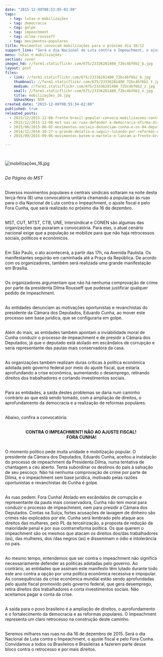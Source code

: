 ```yaml
---
date: "2015-12-09T08:53:05-02:00"
tags:
  - tag: lutas-e-mobilizações
  - tag: democracia
  - tag: golpe
  - tag: impeachment
  - tag: dilma-rousseff
  - tag: movimentos-populares
title: Movimentos convocam mobilizações para o próximo dia 16/12
support_line: "​Será o dia Nacional de Luta contra o Impeachment, o ajuste fiscal e pelo Fora Cunha. Para elas, o atual cenário exige que a população se mobilize para que não haja retrocessos sociais, políticos e econômicos."
menu: lutas e mobilizações
section: cover
images_hd: //farm1.staticflickr.com/675/23336281480_72bc4bf6b2_b.jpg
layout: post
files:
  - link: //farm1.staticflickr.com/675/23336281480_72bc4bf6b2_b.jpg
    thumbnail: //farm1.staticflickr.com/675/23336281480_72bc4bf6b2_t.jpg
    medium: //farm1.staticflickr.com/675/23336281480_72bc4bf6b2_z.jpg
    small: //farm1.staticflickr.com/675/23336281480_72bc4bf6b2_n.jpg
    title: mobilizações_16.jpg
    $$hashKey: 05R
created_date: "2015-12-09T08:55:34-02:00"
published: true
releated_posts:
  - 2015/12/2015-12-08-frente-brasil-popular-convoca-mobilizacoes-contra-o-golpe-para-o-dia-16-12.md
  - 2015/12/2015-12-08-mst-vai-as-ruas-defender-a-democracia-afirma-dirigente.md
  - 2015/06/2015-06-02-movimentos-sociais-denunciam-cunha-e-os-84-deputados-que-mudaram-seus-votos.md
  - 2014/12/2014-10-27-o-grande-desafio-e-seguir-lutando-por-reformas-estruturais-diz-dirigente-do-mst.md
  - 2015/09/2015-09-06-movimentos-batem-o-martelo-e-lancam-a-frente-brasil-popular.md

---
```

<p>&nbsp;</p>

<p><img alt="mobilizações_16.jpg" src="//farm1.staticflickr.com/675/23336281480_72bc4bf6b2_b.jpg" /><br />
&nbsp;</p>

<p><em>Da P&aacute;gina do MST</em></p>

<p><br />
Diversos movimentos populares e centrais sindicais soltaram na noite desta ter&ccedil;a-feira (8) uma convocat&oacute;ria unit&aacute;ria chamando a popula&ccedil;&atilde;o &agrave;s ruas para o dia Nacional de Luta contra o Impeachment, o ajuste fiscal e pelo Fora Cunha, que ser&aacute; realizado no pr&oacute;ximo dia 16 de dezembro.</p>

<p><br />
MST, CUT, MTST, CTB, UNE, Intersindical e CONEN&nbsp;s&atilde;o algumas das organiza&ccedil;&otilde;es que puxaram a convocat&oacute;ria. Para elas, o atual cen&aacute;rio nacional exige que a popula&ccedil;&atilde;o se mobilize para que n&atilde;o haja retrocessos sociais, pol&iacute;ticos e econ&ocirc;micos.</p>

<p><br />
Em S&atilde;o Paulo, o ato acontecer&aacute;, a partir das 17h, na Avenida Paulista. Os manifestantes seguir&atilde;o em caminhada at&eacute; a Pra&ccedil;a da Rep&uacute;blica. De acordo com os organizadores, tamb&eacute;m ser&aacute; realizada uma grande manifesta&ccedil;&atilde;o em Bras&iacute;lia.</p>

<p><br />
Os organizadores argumentam que n&atilde;o h&aacute; nenhuma comprova&ccedil;&atilde;o de crime por parte da presidenta Dilma Rousseff que pudesse justificar qualquer pedido de impeachment.</p>

<p><br />
As entidades denunciam as motiva&ccedil;&otilde;es oportunistas e revanchistas do presidente da C&acirc;mara dos Deputados, Eduardo Cunha, ao mover este processo sem base jur&iacute;dica, que se configuraria em golpe. &nbsp;</p>

<p><br />
Al&eacute;m do mais, as entidades tamb&eacute;m apontam a inviabilidade moral de Cunha conduzir o processo de impeachment e de presidir a C&acirc;mara dos Deputados, j&aacute; que o deputado est&aacute; atolado em esc&acirc;ndalos de corrup&ccedil;&atilde;o e seria representante das pautas mais conservadora da casa.</p>

<p><br />
As organiza&ccedil;&otilde;es tamb&eacute;m realizam duras cr&iacute;ticas &agrave; pol&iacute;tica econ&ocirc;mica adotada pelo governo federal por meio do ajuste fiscal, que estaria aprofundando a crise econ&ocirc;mica, aumentando o desemprego, retirando direitos dos trabalhadores e cortando investimentos sociais.</p>

<p><br />
Para as entidades, a sa&iacute;da destes problemas se daria num caminho contr&aacute;rio ao que est&aacute; sendo tomado, com a amplia&ccedil;&atilde;o de direitos, o aprofundamento da democracia e a realiza&ccedil;&atilde;o de reformas populares.</p>

<p><br />
Abaixo, confira a convocat&oacute;ria:</p>

<p style="text-align: center;"><br />
<strong>CONTRA O IMPEACHMENT! N&Atilde;O AO AJUSTE FISCAL!&nbsp;<br />
FORA CUNHA!</strong></p>

<p><br />
O momento pol&iacute;tico pede muita unidade e mobiliza&ccedil;&atilde;o popular. O presidente da C&acirc;mara dos Deputados, Eduardo Cunha, aceitou a instala&ccedil;&atilde;o do processo de impeachment da Presidenta Dilma, numa tentativa de chantagem a c&eacute;u aberto. Tenta subordinar os destinos do pa&iacute;s &agrave; salva&ccedil;&atilde;o de seu pesco&ccedil;o. N&atilde;o h&aacute; nenhuma comprova&ccedil;&atilde;o de crime por parte de Dilma, e o impeachment sem base jur&iacute;dica, motivado pelas raz&otilde;es oportunistas e revanchistas de Cunha &eacute; golpe.</p>

<p><br />
As ruas pedem: Fora Cunha! Atolado em esc&acirc;ndalos de corrup&ccedil;&atilde;o e representante da pauta mais conservadora, Cunha n&atilde;o tem moral para conduzir o processo de impeachment, nem para presidir a C&acirc;mara dos Deputados. Contas na Su&iacute;&ccedil;a, fortes acusa&ccedil;&otilde;es de lavagem de dinheiro s&atilde;o crimes n&atilde;o explicados por ele. Cunha ser&aacute; lembrado pelo ataque aos direitos das mulheres, pelo PL da terceiriza&ccedil;&atilde;o, a proposta de redu&ccedil;&atilde;o da maioridade penal e por sua contrarreforma pol&iacute;tica. Os que querem o impeachment s&atilde;o os mesmos que atacam os direitos dos/das trabalhadores (as), das mulheres, dos /das negros (as) e disseminam o &oacute;dio e intoler&acirc;ncia no pa&iacute;s.</p>

<p><br />
Ao mesmo tempo, entendemos que ser contra o impeachment n&atilde;o significa necessariamente defender as pol&iacute;ticas adotadas pelo governo. Ao contr&aacute;rio, as entidades que assinam este manifesto t&ecirc;m lutado durante todo este ano contra a op&ccedil;&atilde;o por uma pol&iacute;tica econ&ocirc;mica recessiva e impopular. As consequ&ecirc;ncias da crise econ&ocirc;mica mundial est&atilde;o sendo aprofundadas pelo ajuste fiscal promovido pelo governo federal, que gera desemprego, retira direitos dos trabalhadores e corta investimentos sociais. N&atilde;o aceitamos pagar a conta da crise.</p>

<p><br />
A sa&iacute;da para o povo brasileiro &eacute; a amplia&ccedil;&atilde;o de direitos, o aprofundamento e o fortalecimento da democracia e as reformas populares. O impeachment representa um claro retrocesso na constru&ccedil;&atilde;o deste caminho.</p>

<p><br />
Seremos milhares nas ruas no dia 16 de dezembro de 2015. Ser&aacute; o dia Nacional de Luta contra o Impeachment, o ajuste fiscal e pelo Fora Cunha. Convidamos a todos os Brasileiros e Brasileiras a fazerem parte desse bloco contra o retrocesso e por mais direitos.</p>
